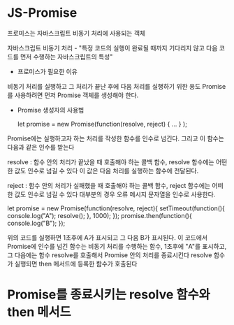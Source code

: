 # JS-Promise

프로미스는 자바스크립트 비동기 처리에 사용되는 객체

자바스크립트 비동기 처리 - "특정 코드의 실행이 완료될 때까지 기다리지 않고 다음 코드를 먼저 수행하는 자바스크립트의 특성"

+ 프로미스가 필요한 이유

비동기 처리를 실행하고 그 처리가 끝난 후에 다음 처리를 실행하기 위한 용도
Promise를 사용하려면 먼저 Promise 객체를 생성해야 한다. 

+ Promise 생성자의 사용법

    let promise = new Promise(function(resolve, reject) { ... } );

Promise에는 실행하고자 하는 처리를 작성한 함수를 인수로 넘긴다. 그리고 이 함수는 다음과 같은 인수를 받는다

resolve : 함수 안의 처리가 끝났을 때 호출해야 하는 콜백 함수, resolve 함수에는 어떤한 값도 인수로 넘길 수 있다
          이 값은 다음 처리를 실행하는 함수에 전달된다.
          
reject : 함수 안의 처리가 실패했을 때 호출해야 하는 콜백 함수, reject 함수에는 어떠한 값도 인수로 넘길 수 있다
         대부분의 경우 오류 메시지 문자열을 인수로 사용한다.


let promise = new Promise(function(resolve, reject){
    setTimeout(function(){
        console.log("A");
        resolve();
    }, 1000);
});
promise.then(function(){
    console.log("B");
});

위의 코드를 실행하면 1초후에 A가 표시되고 그 다음 B가 표시된다. 이 코드에서 Promise에 인수를 넘긴 함수는 비동기 처리를 수행하는 함수,
1초후에 "A"를 표시하고, 그 다음에는 함수 resolve를 호출해서  Promise 안의 처리를 종료시킨다 resolve 함수가 실행되면 then 메서드에
등록한 함수가 호출된다

# Promise를 종료시키는 resolve 함수와 then 메서드
